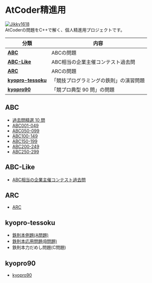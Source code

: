 # AtCoder精進用

[![Jikky1618](https://img.shields.io/endpoint?url=https%3A%2F%2Fatcoder-badges.now.sh%2Fapi%2Fatcoder%2Fjson%2FJikky1618&style=for-the-badge)](https://atcoder.jp/users/Jikky1618)
<br>
AtCoderの問題をC++で解く、個人精進用プロジェクトです。

|分類|内容|
|---|---|
|**[ABC](#abc)**|ABCの問題|
|**[ABC-Like](#abc-like)**|ABC相当の企業主催コンテスト過去問|
|**[ARC](#arc)**|ARCの問題|
|**[kyopro-tessoku](#kyopro-tessoku)**|「競技プログラミングの鉄則」の演習問題|
|**[kyopro90](#kyopro90)**|「競プロ典型 90 問」の問題|


<a name="abc"></a>

## ABC

- [過去問精選 10 問](https://github.com/Jikky1618/AtCoder/tree/main/ABC/ABS)
- [ABC001-049](https://github.com/Jikky1618/AtCoder/tree/main/ABC/ABC001-049)
- [ABC050-099](https://github.com/Jikky1618/AtCoder/tree/main/ABC/ABC050-099)
- [ABC100-149](https://github.com/Jikky1618/AtCoder/tree/main/ABC/ABC100-149)
- [ABC150-199](https://github.com/Jikky1618/AtCoder/tree/main/ABC/ABC150-199)
- [ABC200-249](https://github.com/Jikky1618/AtCoder/tree/main/ABC/ABC200-249)
- [ABC250-299](https://github.com/Jikky1618/AtCoder/tree/main/ABC/ABC250-299)

<a name="abc-like"></a>

## ABC-Like

- [ABC相当の企業主催コンテスト過去問](https://github.com/Jikky1618/AtCoder/tree/main/ABC-Like)

<a name="arc"></a>

## ARC

- [ARC](https://github.com/Jikky1618/AtCoder/tree/main/ARC)

<a name="kyopro-tessoku"></a>

## kyopro-tessoku

- [鉄則本例題(A問題)](https://github.com/Jikky1618/AtCoder/tree/main/kyopro-tessoku/A)
- [鉄則本応用問題(B問題)](https://github.com/Jikky1618/AtCoder/tree/main/kyopro-tessoku/B)
- 鉄則本力だめし問題(C問題)

<a name="kyopro90"></a>

## kyopro90

- [kyopro90](https://github.com/Jikky1618/AtCoder/tree/main/kyopro90)